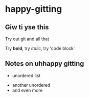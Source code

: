 # happy-gitting

## Giw ti yse this

Try out git and all that

Try **bold**, try _italic_, try 'code block'


## Notes on uhhappy gitting

* unordered list
- another unordered
- and even more 